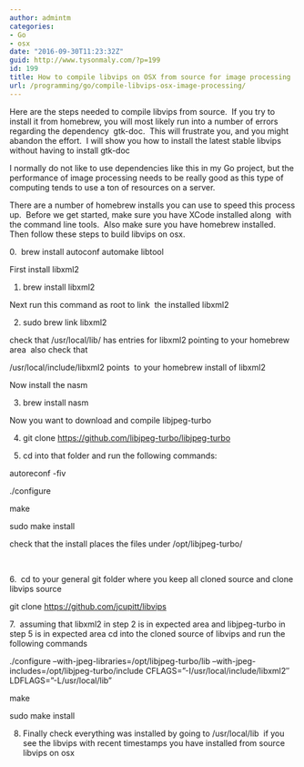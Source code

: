 ```yaml
---
author: admintm
categories:
- Go
- osx
date: "2016-09-30T11:23:32Z"
guid: http://www.tysonmaly.com/?p=199
id: 199
title: How to compile libvips on OSX from source for image processing
url: /programming/go/compile-libvips-osx-image-processing/
---
```


Here are the steps needed to compile libvips from source.  If you try to install it from homebrew, you will most likely run into a number of errors regarding the dependency  gtk-doc.  This will frustrate you, and you might abandon the effort.  I will show you how to install the latest stable libvips without having to install gtk-doc

I normally do not like to use dependencies like this in my Go project, but the performance of image processing needs to be really good as this type of computing tends to use a ton of resources on a server.

There are a number of homebrew installs you can use to speed this process up.  Before we get started, make sure you have XCode installed along  with the command line tools.  Also make sure you have homebrew installed.  Then follow these steps to build libvips on osx.

0.  brew install autoconf automake libtool

First install libxml2

  1. brew install libxml2

Next run this command as root to link  the installed libxml2

2. sudo brew link libxml2

check that /usr/local/lib/ has entries for libxml2 pointing to your homebrew area  also check that

/usr/local/include/libxml2 points  to your homebrew install of libxml2

Now install the nasm

3. brew install nasm

Now you want to download and compile libjpeg-turbo

4. git clone https://github.com/libjpeg-turbo/libjpeg-turbo

5. cd into that folder and run the following commands:

autoreconf -fiv
  
./configure
  
make
  
sudo make install

check that the install places the files under /opt/libjpeg-turbo/

&nbsp;

6.  cd to your general git folder where you keep all cloned source and clone libvips source

git clone https://github.com/jcupitt/libvips

7.  assuming that libxml2 in step 2 is in expected area and libjpeg-turbo in step 5 is in expected area cd into the cloned source of libvips and run the following commands

./configure &#8211;with-jpeg-libraries=/opt/libjpeg-turbo/lib &#8211;with-jpeg-includes=/opt/libjpeg-turbo/include CFLAGS=&#8221;-I/usr/local/include/libxml2&#8243; LDFLAGS=&#8221;-L/usr/local/lib&#8221;

make

sudo make install

8. Finally check everything was installed by going to /usr/local/lib  if you see the libvips with recent timestamps you have installed from source libvips on osx
